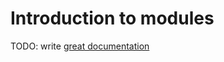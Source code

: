 # Introduction to modules

TODO: write [great documentation](http://jacobian.org/writing/great-documentation/what-to-write/)

